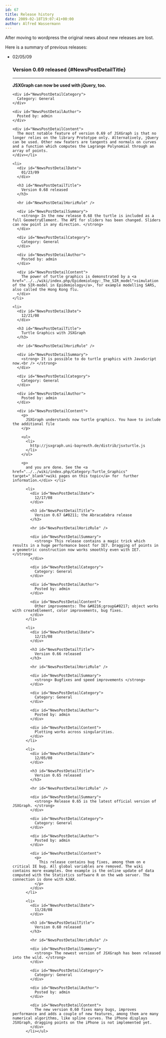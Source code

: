 ```yaml
---
id: 67
title: Release history
date: 2009-02-18T19:07:41+00:00
author: Alfred Wassermann
---
```

After moving to wordpress the original news about new releases are lost.

Here is a summary of previous releases:

  * <div id="NewsPostDetailDate">
      02/05/09
    </div>
    
    ### Version 0.69 released {#NewsPostDetailTitle}
    
    <hr id="NewsPostDetailHorizRule" />
    
    <div id="NewsPostDetailSummary">
      <strong>JSXGraph can now be used with jQuery, too.</strong></p> 
      
      <p>
        <strong></strong></div> 
        
        <div id="NewsPostDetailCategory">
          Category: General
        </div>
        
        <div id="NewsPostDetailAuthor">
          Posted by: admin
        </div>
        
        <div id="NewsPostDetailContent">
          The most notable feature of version 0.69 of JSXGraph is that no longer relies on the library Prototype only. Alternatively, jQuery can be used. Other new featers are tangents and normals on curves and a function which computes the Lagrange Polynomial through an array of points.
        </div></li> 
        
        <li>
          <div id="NewsPostDetailDate">
            01/23/09
          </div>
          
          <h3 id="NewsPostDetailTitle">
            Version 0.68 released
          </h3>
          
          <hr id="NewsPostDetailHorizRule" />
          
          <div id="NewsPostDetailSummary">
            <strong> In the new release 0.68 the turtle is included as a full GeometryElement. The API for sliders has been changed. Sliders can now point in any direction. </strong>
          </div>
          
          <div id="NewsPostDetailCategory">
            Category: General
          </div>
          
          <div id="NewsPostDetailAuthor">
            Posted by: admin
          </div>
          
          <div id="NewsPostDetailContent">
            The power of turtle graphics is demonstrated by a <a href="../../wiki/index.php/Epidemiology:_The_SIR_model">simulation of the SIR-model in Epidemiology</a>, for example modelling SARS, also called the Hong Kong flu.
          </div>
        </li>
        
        <li>
          <div id="NewsPostDetailDate">
            12/21/08
          </div>
          
          <h3 id="NewsPostDetailTitle">
            Turtle Graphics with JSXGraph
          </h3>
          
          <hr id="NewsPostDetailHorizRule" />
          
          <div id="NewsPostDetailSummary">
            <strong> It is possible to do turtle graphics with JavaScript now.<br /> </strong>
          </div>
          
          <div id="NewsPostDetailCategory">
            Category: General
          </div>
          
          <div id="NewsPostDetailAuthor">
            Posted by: admin
          </div>
          
          <div id="NewsPostDetailContent">
            <p>
              JSXGraph understands now turtle graphics. You have to include the additional file
            </p>
            
            <ul>
              <li>
                http://jsxgraph.uni-bayreuth.de/distrib/jsxturtle.js
              </li>
            </ul>
            
            <p>
              and you are done. See the <a href="../../wiki/index.php/Category:Turtle_Graphics" target="_blank">wiki pages on this topic</a> for  further information.</div> </li> 
              
              <li>
                <div id="NewsPostDetailDate">
                  12/17/08
                </div>
                
                <h3 id="NewsPostDetailTitle">
                  Version 0.67 &#8211; the Abracadabra release
                </h3>
                
                <hr id="NewsPostDetailHorizRule" />
                
                <div id="NewsPostDetailSummary">
                  <strong> This release contains a magic trick which results in a huge performance boost for IE7. Dragging of points in a geometric construction now works smoothly even with IE7. </strong>
                </div>
                
                <div id="NewsPostDetailCategory">
                  Category: General
                </div>
                
                <div id="NewsPostDetailAuthor">
                  Posted by: admin
                </div>
                
                <div id="NewsPostDetailContent">
                  Other improvements: The &#8216;group&#8217; object works with createElement, color improvements, bug fixes.
                </div>
              </li>
              
              <li>
                <div id="NewsPostDetailDate">
                  12/15/08
                </div>
                
                <h3 id="NewsPostDetailTitle">
                  Version 0.66 released
                </h3>
                
                <hr id="NewsPostDetailHorizRule" />
                
                <div id="NewsPostDetailSummary">
                  <strong> Bugfixes and speed improvements </strong>
                </div>
                
                <div id="NewsPostDetailCategory">
                  Category: General
                </div>
                
                <div id="NewsPostDetailAuthor">
                  Posted by: admin
                </div>
                
                <div id="NewsPostDetailContent">
                  Plotting works across singularities.
                </div>
              </li>
              
              <li>
                <div id="NewsPostDetailDate">
                  12/05/08
                </div>
                
                <h3 id="NewsPostDetailTitle">
                  Version 0.65 released
                </h3>
                
                <hr id="NewsPostDetailHorizRule" />
                
                <div id="NewsPostDetailSummary">
                  <strong> Release 0.65 is the latest official version of JSXGraph. </strong>
                </div>
                
                <div id="NewsPostDetailCategory">
                  Category: General
                </div>
                
                <div id="NewsPostDetailAuthor">
                  Posted by: admin
                </div>
                
                <div id="NewsPostDetailContent">
                  <p>
                    This release contains bug fixes, among them on e critical IE bug. All global variables are removed. The wiki contains more examples. One example is the online update of data computed with the Statistics software R on the web server. The connection is done with AJAX.
                  </p>
                </div>
              </li>
              
              <li>
                <div id="NewsPostDetailDate">
                  11/28/08
                </div>
                
                <h3 id="NewsPostDetailTitle">
                  Version 0.60 released
                </h3>
                
                <hr id="NewsPostDetailHorizRule" />
                
                <div id="NewsPostDetailSummary">
                  <strong> The newest version of JSXGraph has been released into the wild. </strong>
                </div>
                
                <div id="NewsPostDetailCategory">
                  Category: General
                </div>
                
                <div id="NewsPostDetailAuthor">
                  Posted by: admin
                </div>
                
                <div id="NewsPostDetailContent">
                  The new version 0.60 fixes many bugs, improves performance and adds a couple of new features, among them are many numerical algorithms, like spline curves. The iPhone displays JSXGraph, dragging points on the iPhone is not implemented yet.
                </div>
              </li></ul>